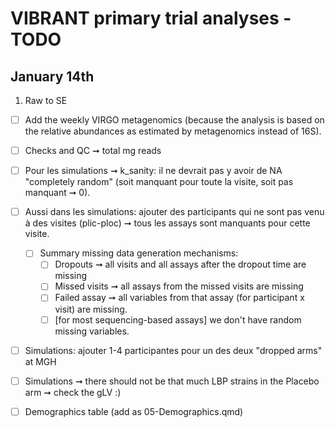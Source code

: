 # VIBRANT primary trial analyses - TODO

## January 14th 

1. Raw to SE	

- [ ] Add the weekly VIRGO metagenomics (because the analysis is based on the relative abundances as estimated by metagenomics instead of 16S).
- [ ] Checks and QC ➞ total mg reads
- [ ] Pour les simulations ➞ k_sanity: il ne devrait pas y avoir de NA "completely random" (soit manquant pour toute la visite, soit pas manquant ➞ 0). 
- [ ] Aussi dans les simulations: ajouter des participants qui ne sont pas venu à des visites (plic-ploc) ➞ tous les assays sont manquants pour cette visite.
  - [ ] Summary missing data generation mechanisms:
    - [ ] Dropouts ➞ all visits and all assays after the dropout time are missing
    - [ ] Missed visits ➞ all assays from the missed visits are missing
    - [ ] Failed assay ➞ all variables from that assay (for participant x visit) are missing.
    - [ ] [for most sequencing-based assays] we don't have random missing variables.
- [ ] Simulations: ajouter 1-4 participantes pour un des deux "dropped arms" at MGH
- [ ] Simulations ➞ there should not be that much LBP strains in the Placebo arm ➞ check the gLV :)



- [ ] Demographics table (add as 05-Demographics.qmd)







